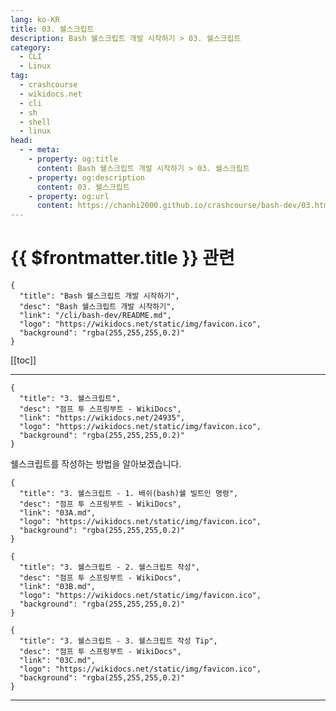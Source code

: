 ```yaml
---
lang: ko-KR
title: 03. 쉘스크립트
description: Bash 쉘스크립트 개발 시작하기 > 03. 쉘스크립트
category:
  - CLI
  - Linux
tag: 
  - crashcourse
  - wikidocs.net
  - cli
  - sh
  - shell
  - linux
head:
  - - meta:
    - property: og:title
      content: Bash 쉘스크립트 개발 시작하기 > 03. 쉘스크립트
    - property: og:description
      content: 03. 쉘스크립트
    - property: og:url
      content: https://chanhi2000.github.io/crashcourse/bash-dev/03.html
---
```


# {{ $frontmatter.title }} 관련

```component VPCard
{
  "title": "Bash 쉘스크립트 개발 시작하기",
  "desc": "Bash 쉘스크립트 개발 시작하기",
  "link": "/cli/bash-dev/README.md",
  "logo": "https://wikidocs.net/static/img/favicon.ico",
  "background": "rgba(255,255,255,0.2)"
}
```

[[toc]]

---

```component VPCard
{
  "title": "3. 쉘스크립트",
  "desc": "점프 투 스프링부트 - WikiDocs",
  "link": "https://wikidocs.net/24935",
  "logo": "https://wikidocs.net/static/img/favicon.ico",
  "background": "rgba(255,255,255,0.2)"
}
```

쉘스크립트를 작성하는 방법을 알아보겠습니다.

```component VPCard
{
  "title": "3. 쉘스크립트 - 1. 배쉬(bash)쉘 빌트인 명령",
  "desc": "점프 투 스프링부트 - WikiDocs",
  "link": "03A.md",
  "logo": "https://wikidocs.net/static/img/favicon.ico",
  "background": "rgba(255,255,255,0.2)"
}
```

```component VPCard
{
  "title": "3. 쉘스크립트 - 2. 쉘스크립트 작성",
  "desc": "점프 투 스프링부트 - WikiDocs",
  "link": "03B.md",
  "logo": "https://wikidocs.net/static/img/favicon.ico",
  "background": "rgba(255,255,255,0.2)"
}
```

```component VPCard
{
  "title": "3. 쉘스크립트 - 3. 쉘스크립트 작성 Tip",
  "desc": "점프 투 스프링부트 - WikiDocs",
  "link": "03C.md",
  "logo": "https://wikidocs.net/static/img/favicon.ico",
  "background": "rgba(255,255,255,0.2)"
}
```

---
